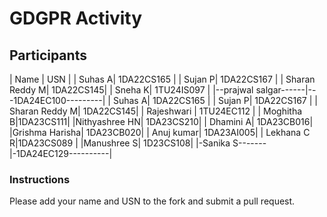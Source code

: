 # GDGPR Activity

## Participants


| Name   | USN        |
| Suhas A| 1DA22CS165 |
| Sujan P| 1DA22CS167 |
| Sharan Reddy M| 1DA22CS145|
| Sneha K| 1TU24IS097 |
|--prajwal salgar------|---1DA24EC100---------|
| Suhas A| 1DA22CS165 |
| Sujan P| 1DA22CS167 |
| Sharan Reddy M| 1DA22CS145|
| Rajeshwari  | 1TU24EC112      |
| Moghitha B|1DA23CS111|
|Nithyashree HN| 1DA23CS210|
| Dhamini A| 1DA23CB016|
|Grishma Harisha| 1DA23CB020|
| Anuj kumar| 1DA23AI005|
| Lekhana C R|1DA23CS089 |
|Manushree S| 1D23CS108|
|-Sanika S-------|-1DA24EC129----------|

### Instructions
Please add your name and USN to the fork and submit a pull request.


